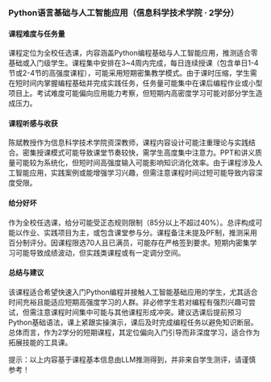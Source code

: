 ### Python语言基础与人工智能应用（信息科学技术学院 · 2学分）

#### 课程难度与任务量  
课程定位为全校任选课，内容涵盖Python编程基础与人工智能应用，推测适合零基础或入门级学生。课程集中安排在3~4周内完成，每日连续授课（包含单日1-4节或2-4节的高强度课程），可能采用短期密集教学模式。由于课时压缩，学生需在短时间内掌握编程基础并完成实践任务，任务量可能集中在课后编程作业或小型项目上。考试难度可能偏向应用能力考察，但短期内高密度学习可能对部分学生造成压力。

#### 课程听感与收获  
陈斌教授作为信息科学技术学院资深教师，课程内容设计可能注重理论与实践结合。密集授课模式可能导致课堂节奏较快，需学生高度集中注意力。PPT和讲义质量可能较为系统化，但短时间高强度输入可能影响知识消化效率。由于课程涉及人工智能应用，实践案例或能增强学习兴趣，但需注意课程时间过短可能导致内容深度受限。

#### 给分好坏  
作为全校任选课，给分可能受正态规则限制（85分以上不超过40%）。总评构成可能以作业、实践项目为主，或包含课堂参与分。课程备注未提及PF制，推测采用百分制评分。因课程限选70人且已满员，可能存在严格签到要求。短期内密集学习可能导致成绩波动，但实践类课程或有一定调分空间。

#### 总结与建议  
该课程适合希望快速入门Python编程并接触人工智能基础应用的学生，尤其适合时间充裕且能适应短期高强度学习的人群。非必修学生若对编程有强烈兴趣可尝试，但需注意课程时间集中可能与其他课程形成冲突。建议选课后提前预习Python基础语法，课上紧跟实操演示，课后及时完成编程任务以避免知识断层。总体而言，作为2学分的短期课程，其定位偏向入门引导而非深度学习，适合作为拓展技能的工具课。

提示：以上内容基于课程基本信息由LLM推测得到，并非来自学生测评，请谨慎参考！